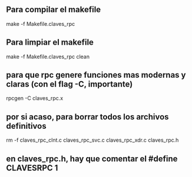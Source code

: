 ## Para compilar el makefile 
make -f Makefile.claves_rpc

## Para limpiar el makefile
make -f Makefile.claves_rpc clean


## para que rpc genere funciones mas modernas y claras (con el flag -C, importante)
rpcgen -C claves_rpc.x


## por si acaso, para borrar todos los archivos definitivos
rm -f claves_rpc_clnt.c claves_rpc_svc.c claves_rpc_xdr.c claves_rpc.h

## en claves_rpc.h, hay que comentar el #define CLAVESRPC 1
